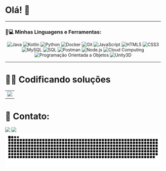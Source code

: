 # Olá! 👋

---

### 🔧💻 Minhas Linguagens e Ferramentas:
<p align="center">
  <img src="https://img.shields.io/badge/-Java-red?style=flat-square&logo=java&logoColor=white" alt="Java" />
  <img src="https://img.shields.io/badge/-Kotlin-purple?style=flat-square&logo=kotlin&logoColor=white" alt="Kotlin" />
  <img src="https://img.shields.io/badge/-Python-blue?style=flat-square&logo=python&logoColor=white" alt="Python" />
  <img src="https://img.shields.io/badge/-Docker-blue?style=flat-square&logo=docker&logoColor=white" alt="Docker" />
  <img src="https://img.shields.io/badge/-Git-black?style=flat-square&logo=git&logoColor=white" alt="Git" />
  <img src="https://img.shields.io/badge/-JavaScript-yellow?style=flat-square&logo=javascript&logoColor=white" alt="JavaScript" />
  <img src="https://img.shields.io/badge/-HTML5-orange?style=flat-square&logo=html5&logoColor=white" alt="HTML5" />
  <img src="https://img.shields.io/badge/-CSS3-blue?style=flat-square&logo=css3&logoColor=white" alt="CSS3" />
  <img src="https://img.shields.io/badge/-MySQL-blue?style=flat-square&logo=mysql&logoColor=white" alt="MySQL" />
  <img src="https://img.shields.io/badge/-SQL-lightgrey?style=flat-square&logo=microsoft-sql-server&logoColor=white" alt="SQL" />
  <img src="https://img.shields.io/badge/-Postman-orange?style=flat-square&logo=postman&logoColor=white" alt="Postman" />
  <img src="https://img.shields.io/badge/-Node.js-green?style=flat-square&logo=node.js&logoColor=white" alt="Node.js" />
  <img src="https://img.shields.io/badge/-Cloud%20Computing-lightblue?style=flat-square" alt="Cloud Computing" />
  <img src="https://img.shields.io/badge/-POO-blueviolet?style=flat-square" alt="Programação Orientada a Objetos" />
  <img src="https://img.shields.io/badge/-Unity3D-black?style=flat-square&logo=unity&logoColor=white" alt="Unity3D" />
</p>

---

# 👩‍💻 Codificando soluções

<table>
  <tr>
    <td>
      <a href="https://github.com/alanaagne">
        <img loading="lazy" height="180em" src="https://github-readme-stats.vercel.app/api/top-langs/?username=alanaagne&layout=compact&langs_count=7&theme=calm"/>
      </a>
    </td>
   <!--- <td>
      <a href="https://github.com/alanaagne">
        <img loading="lazy" height="180em" src="https://github-readme-stats.vercel.app/api?username=alanaagne&show_icons=true&theme=calm&include_all_commits=true&count_private=true"/>
      </a>
    </td>
  </tr>--->
</table> 






# 📧 Contato:

<div>
<a href="https://www.linkedin.com/in/alana-brand%C3%A3o-8a8697234/" target="_blank"><img loading="lazy" src="https://img.shields.io/badge/-LinkedIn-%230077B5?style=for-the-badge&logo=linkedin&logoColor=white" target="_blank"></a>
<a href = "mailto:alanaagnedev@gmail.com"><img loading="lazy" src="https://img.shields.io/badge/Gmail-D14836?style=for-the-badge&logo=gmail&logoColor=white" target="_blank"></a> 
</div>

<picture>
  <source
    media="(prefers-color-scheme: dark)"
    srcset="https://raw.githubusercontent.com/platane/snk/output/github-contribution-grid-snake-dark.svg"
  />
  <source
    media="(prefers-color-scheme: light)"
    srcset="https://raw.githubusercontent.com/platane/snk/output/github-contribution-grid-snake.svg"
  />
  <img
    alt="github contribution grid snake animation"
    src="https://raw.githubusercontent.com/platane/snk/output/github-contribution-grid-snake.svg"
  />
</picture>



